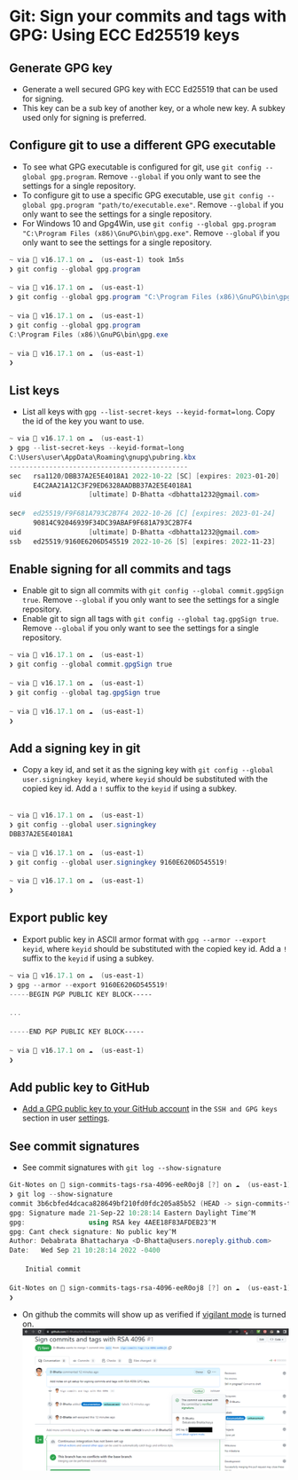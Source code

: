 # Git: Sign your commits and tags with GPG: Using ECC Ed25519 keys

## Generate GPG key

- Generate a well secured GPG key with ECC Ed25519 that can be used for signing.
- This key can be a sub key of another key, or a whole new key. A subkey used only for signing is preferred.

## Configure git to use a different GPG executable

- To see what GPG executable is configured for git, use `git config --global gpg.program`. Remove `--global` if you only want to see the settings for a single repository.
- To configure git to use a specific GPG executable, use `git config --global gpg.program "path/to/executable.exe"`. Remove `--global` if you only want to see the settings for a single repository.
- For Windows 10 and Gpg4Win, use `git config --global gpg.program "C:\Program Files (x86)\GnuPG\bin\gpg.exe"`. Remove `--global` if you only want to see the settings for a single repository.

```powershell
~ via  v16.17.1 on ☁️  (us-east-1) took 1m5s
❯ git config --global gpg.program

~ via  v16.17.1 on ☁️  (us-east-1)
❯ git config --global gpg.program "C:\Program Files (x86)\GnuPG\bin\gpg.exe"

~ via  v16.17.1 on ☁️  (us-east-1)
❯ git config --global gpg.program
C:\Program Files (x86)\GnuPG\bin\gpg.exe

~ via  v16.17.1 on ☁️  (us-east-1)
❯
```

## List keys

- List all keys with `gpg --list-secret-keys --keyid-format=long`. Copy the id of the key you want to use.

```powershell
~ via  v16.17.1 on ☁️  (us-east-1)
❯ gpg --list-secret-keys --keyid-format=long
C:\Users\user\AppData\Roaming\gnupg\pubring.kbx
---------------------------------------------
sec   rsa1120/DBB37A2E5E4018A1 2022-10-22 [SC] [expires: 2023-01-20]
      E4C2AA21A12C3F29ED6328AADBB37A2E5E4018A1
uid                 [ultimate] D-Bhatta <dbhatta1232@gmail.com>

sec#  ed25519/F9F681A793C2B7F4 2022-10-26 [C] [expires: 2023-01-24]
      90814C92046939F34DC39ABAF9F681A793C2B7F4
uid                 [ultimate] D-Bhatta <dbhatta1232@gmail.com>
ssb   ed25519/9160E6206D545519 2022-10-26 [S] [expires: 2022-11-23]

```

## Enable signing for all commits and tags

- Enable git to sign all commits with `git config --global commit.gpgSign true`. Remove `--global` if you only want to see the settings for a single repository.
- Enable git to sign all tags with `git config --global tag.gpgSign true`. Remove `--global` if you only want to see the settings for a single repository.

```powershell
~ via  v16.17.1 on ☁️  (us-east-1)
❯ git config --global commit.gpgSign true

~ via  v16.17.1 on ☁️  (us-east-1)
❯ git config --global tag.gpgSign true

~ via  v16.17.1 on ☁️  (us-east-1)
❯
```

## Add a signing key in git

- Copy a key id, and set it as the signing key with `git config --global user.signingkey keyid`, where `keyid` should be substituted with the copied key id. Add a `!` suffix to the `keyid` if using a subkey.

```powershell

~ via  v16.17.1 on ☁️  (us-east-1)
❯ git config --global user.signingkey
DBB37A2E5E4018A1

~ via  v16.17.1 on ☁️  (us-east-1)
❯ git config --global user.signingkey 9160E6206D545519!

~ via  v16.17.1 on ☁️  (us-east-1)
❯
```

## Export public key

- Export public key in ASCII armor format with `gpg --armor --export keyid`,  where `keyid` should be substituted with the copied key id. Add a `!` suffix to the `keyid` if using a subkey.

```powershell
~ via  v16.17.1 on ☁️  (us-east-1)
❯ gpg --armor --export 9160E6206D545519!
-----BEGIN PGP PUBLIC KEY BLOCK-----

...

-----END PGP PUBLIC KEY BLOCK-----

~ via  v16.17.1 on ☁️  (us-east-1)
❯
```

## Add public key to GitHub

- [Add a GPG public key to your GitHub account](https://docs.github.com/en/authentication/managing-commit-signature-verification/adding-a-gpg-key-to-your-github-account) in the `SSH and GPG keys` section in user [settings](https://github.com/settings/keys).

## See commit signatures

- See commit signatures with `git log --show-signature`

```powershell
Git-Notes on  sign-commits-tags-rsa-4096-eeR0oj8 [?] on ☁️  (us-east-1) 
❯ git log --show-signature
commit 3b6cbfed4dcaca828649bf210fd0fdc205a85b52 (HEAD -> sign-commits-tags-rsa-4096-eeR0oj8, origin/main, origin/HEAD, main)
gpg: Signature made 21-Sep-22 10:28:14 Eastern Daylight Time^M
gpg:                using RSA key 4AEE18F83AFDEB23^M
gpg: Cant check signature: No public key^M
Author: Debabrata Bhattacharya <D-Bhatta@users.noreply.github.com>
Date:   Wed Sep 21 10:28:14 2022 -0400

    Initial commit

Git-Notes on  sign-commits-tags-rsa-4096-eeR0oj8 [?] on ☁️  (us-east-1) 
❯
```

- On github the commits will show up as verified if [vigilant mode](https://docs.github.com/en/authentication/managing-commit-signature-verification/displaying-verification-statuses-for-all-of-your-commits) is turned on.
  ![Image of a pull request on GitHub. There is a pill component beside a commit that says verified. It is called a verified badge. Clicking on the pill component opens a modal and displays committer's username, their full name, and their GPG key ID, as well as a link to know more about vigilant mode. These are vertically arranged.](../static/img/git-hub-signed-commit-signature-verified.png "Verified badge on commit")
